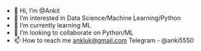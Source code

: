 - 👋 Hi, I’m @Ankit
- 👀 I’m interested in Data Science/Machine Learning/Python
- 🌱 I’m currently learning ML
- 💞️ I’m looking to collaborate on Python/ML
- 📫 How to reach me ankluk@gmail.com  Telegram - @anki5550

<!---
ankluk/ankluk is a ✨ special ✨ repository because its `README.md` (this file) appears on your GitHub profile.
You can click the Preview link to take a look at your changes.
--->
